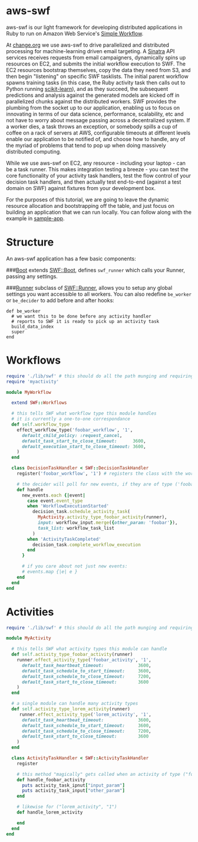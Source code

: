 aws-swf
==========

aws-swf is our light framework for developing distributed applications in Ruby to run on Amazon Web Service's [Simple Workflow](http://aws.amazon.com/swf/).

At [change.org](http://www.change.org) we use aws-swf to drive parallelized and distributed processing for machine-learning driven email targeting. A [Sinatra](http://www.sinatrarb.com/) API services receives requests from email campaigners, dynamically spins up resources on EC2, and submits the initial workflow execution to SWF. The EC2 resources bootstrap themselves, copy the data they need from S3, and then begin "listening" on specific SWF tasklists. The initial parent workflow spawns training tasks (in this case, the Ruby activity task then calls out to Python running [scikit-learn](https://github.com/scikit-learn/scikit-learn)), and as they succeed, the subsequent predictions and analysis against the generated models are kicked off in parallelized chunks against the distributed workers. SWF provides the plumbing from the socket up to our application, enabling us to focus on innovating in terms of our data science, performance, scalability, etc and not have to worry about message passing across a decentralized system. If a worker dies, a task throws an exception, or somebody spills a cup of coffee on a rack of servers at AWS, configurable timeouts at different levels enable our application to be notified of, and choose how to handle, any of the myriad of problems that tend to pop up when doing massively distributed computing.

While we use aws-swf on EC2, any resource - including your laptop - can be a task runner. This makes integration testing a breeze - you can test the core functionality of your activity task handlers, test the flow control of your decision task handlers, and then actually test end-to-end (against a test domain on SWF) against fixtures from your development box.

For the purposes of this tutorial, we are going to leave the dynamic resource allocation and bootstrapping off the table, and just focus on building an application that we can run locally. You can follow along with the example in [sample-app](sample-app/).


Structure
=========
An aws-swf application has a few basic components:

###[Boot](sample-app/lib/swf/boot.rb)
extends [SWF::Boot](lib/swf/boot.rb), defines `swf_runner` which calls your Runner, passing any settings.

###[Runner](sample-app/lib/swf/runner.rb)
subclass of [SWF::Runner](lib/swf/runner.rb), allows you to setup any global settings you want accessible to all workers. You can also redefine `be_worker` or `be_decider` to add before and after hooks:

```
def be_worker
  # we want this to be done before any activity handler
  # reports to SWF it is ready to pick up an activity task
  build_data_index
  super
end
```


Workflows
=========
```ruby
require './lib/swf' # this should do all the path munging and requiring necessary, see sample-app/lib/swf.rb for example
require 'myactivity'

module MyWorkflow

  extend SWF::Workflows

  # this tells SWF what workflow type this module handles
  # it is currently a one-to-one correspondance
  def self.workflow_type
    effect_workflow_type('foobar_workflow', '1',
      default_child_policy: :request_cancel,
      default_task_start_to_close_timeout:      3600,
      default_execution_start_to_close_timeout: 3600,
    )
  end

  class DecisionTaskHandler < SWF::DecisionTaskHandler
    register('foobar_workflow', '1') # registers the class with the workflow type

    # the decider will poll for new events, if they are of type ('foobar_workflow', '1') they will get passed to handle
    def handle
      new_events.each {|event|
        case event.event_type
        when 'WorkflowExecutionStarted'
          decision_task.schedule_activity_task(
            MyActivity.activity_type_foobar_activity(runner),
            input: workflow_input.merge({other_param: 'foobar'}),
            task_list: workflow_task_list
          )
        when 'ActivityTaskCompleted'
          decision_task.complete_workflow_execution
        end
      }

      # if you care about not just new events:
      # events.map {|e| e }
    end
  end
end
```

Activities
==========
```ruby
require './lib/swf' # this should do all the path munging and requiring necessary

module MyActivity

  # this tells SWF what activity types this module can handle
  def self.activity_type_foobar_activity(runner)
    runner.effect_activity_type('foobar_activity', '1',
      default_task_heartbeat_timeout:             3600,
      default_task_schedule_to_start_timeout:     3600,
      default_task_schedule_to_close_timeout:     7200,
      default_task_start_to_close_timeout:        3600
    )
  end

  # a single module can handle many activity types
  def self.activity_type_lorem_activity(runner)
     runner.effect_activity_type('lorem_activity', '1',
      default_task_heartbeat_timeout:             3600,
      default_task_schedule_to_start_timeout:     3600,
      default_task_schedule_to_close_timeout:     7200,
      default_task_start_to_close_timeout:        3600
    )
  end

  class ActivityTaskHandler < SWF::ActivityTaskHandler
    register

    # this method "magically" gets called when an activity of type ("foobar_activity", 1) is scheduled
    def handle_foobar_activity
      puts activity_task_ipnut["input_param"]
      puts activity_task_input["other_param"]
    end

    # likewise for ("lorem_activity", "1")
    def handle_lorem_activity

    end
  end
end
```

